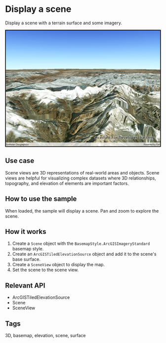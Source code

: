 # Display a scene

Display a scene with a terrain surface and some imagery.

![Image of display scene](DisplayScene.jpg)

## Use case

Scene views are 3D representations of real-world areas and objects. Scene views are helpful for visualizing complex datasets where 3D relationships, topography, and elevation of elements are important factors.

## How to use the sample

When loaded, the sample will display a scene. Pan and zoom to explore the scene.

## How it works

1. Create a `Scene` object with the `BasemapStyle.ArcGISImageryStandard` basemap style.
2. Create an `ArcGISTiledElevationSource` object and add it to the scene's base surface.
3. Create a `SceneView` object to display the map.
4. Set the scene to the scene view.

## Relevant API

* ArcGISTiledElevationSource
* Scene
* SceneView

## Tags

3D, basemap, elevation, scene, surface
